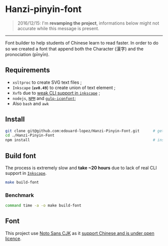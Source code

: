 # Hanzi-pinyin-font

> 2016/12/15: I'm **revamping the project**, informations below might not accurate while this message is present. 
----

Font builder to help students of Chinese learn to read faster. In order to do so we created a font that append both the Character (漢字) and the pronociation (pīnyīn).

## Requirements

* `xsltproc` to create SVG text files ;
* `Inkscape` (**`≥v0.49`**) to create union of text element ;
* `Xvfb` due to [weak CLI support in `inkscape`](http://stackoverflow.com/questions/18630229/how-to-save-svg-file-with-inkscape-cli) ;
* `nodejs`, [`NPM`](http://npmjs.org/)  and [`gulp-iconfont`](https://www.npmjs.org/package/gulp-iconfont);
* Also `bash` and `awk`

<!-- sudo apt-get install make git                                     # install tooling -->


## Install

```bash
git clone git@github.com:edouard-lopez/Hanzi-Pinyin-Font.git      # get repository
cd ./Hanzi-Pinyin-Font
npm install                                                       # install dependencies
```

## Build font

The process is extremely slow and **take ~20 hours** due to lack of real CLI support in [`Inkscape`](http://stackoverflow.com/questions/18630229/how-to-save-svg-file-with-inkscape-cli).

```bash
make build-font
```

### Benchmark
```bash
command time -a -o make build-font
```

## Font

This project use [Noto Sans CJK](https://github.com/googlei18n/noto-cjk) as it [support Chinese and is under open licence](https://www.wikiwand.com/en/Noto_fonts).
